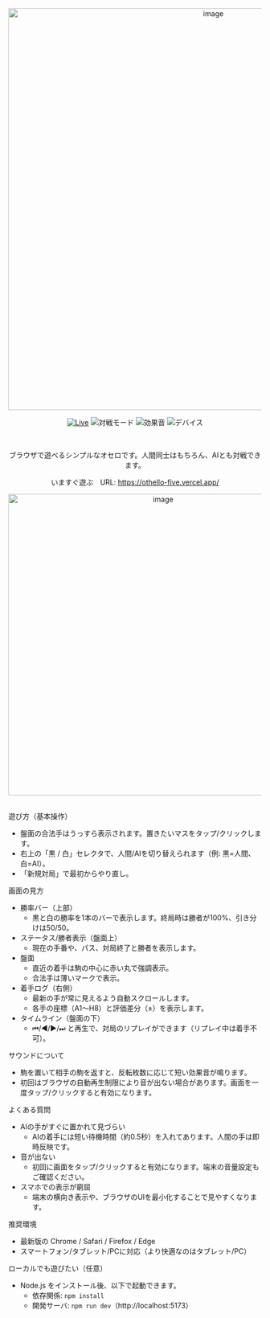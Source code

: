 <div align="center">
  <img width="800" alt="image" src="https://github.com/user-attachments/assets/55949228-f0ad-4b1b-aeae-10b1c0fdf132" />

  [![Live](https://img.shields.io/badge/Play%20Now-othello--five.vercel.app-00C853?logo=vercel&logoColor=white)](https://othello-five.vercel.app/)
  ![対戦モード](https://img.shields.io/badge/%E5%AF%BE%E6%88%A6-%E4%BA%BA%E9%96%93%E2%86%94AI%20%7C%20AI%E2%86%94AI-blue)
  ![効果音](https://img.shields.io/badge/%E5%8A%B9%E6%9E%9C%E9%9F%B3-on-success)
  ![デバイス](https://img.shields.io/badge/%E5%AF%BE%E5%BF%9C-PC%20%7C%20Tablet%20%7C%20Mobile-informational)

<br>

  ブラウザで遊べるシンプルなオセロです。人間同士はもちろん、AIとも対戦できます。
  
  いますぐ遊ぶ　URL: https://othello-five.vercel.app/
  
  <img width="600" alt="image" src="https://github.com/user-attachments/assets/a70de30a-bad2-4302-9dd4-97819d2df0d1" />
</div>

<br>

遊び方（基本操作）
- 盤面の合法手はうっすら表示されます。置きたいマスをタップ/クリックします。
- 右上の「黒 / 白」セレクタで、人間/AIを切り替えられます（例: 黒=人間、白=AI）。
- 「新規対局」で最初からやり直し。

画面の見方
- 勝率バー（上部）
  - 黒と白の勝率を1本のバーで表示します。終局時は勝者が100%、引き分けは50/50。
- ステータス/勝者表示（盤面上）
  - 現在の手番や、パス、対局終了と勝者を表示します。
- 盤面
  - 直近の着手は駒の中心に赤い丸で強調表示。
  - 合法手は薄いマークで表示。
- 着手ログ（右側）
  - 最新の手が常に見えるよう自動スクロールします。
  - 各手の座標（A1～H8）と評価差分（±）を表示します。
- タイムライン（盤面の下）
  - ⏮/◀/▶/⏭ と再生で、対局のリプレイができます（リプレイ中は着手不可）。

サウンドについて
- 駒を置いて相手の駒を返すと、反転枚数に応じて短い効果音が鳴ります。
- 初回はブラウザの自動再生制限により音が出ない場合があります。画面を一度タップ/クリックすると有効になります。

よくある質問
- AIの手がすぐに置かれて見づらい
  - AIの着手には短い待機時間（約0.5秒）を入れてあります。人間の手は即時反映です。
- 音が出ない
  - 初回に画面をタップ/クリックすると有効になります。端末の音量設定もご確認ください。
- スマホでの表示が窮屈
  - 端末の横向き表示や、ブラウザのUIを最小化することで見やすくなります。

推奨環境
- 最新版の Chrome / Safari / Firefox / Edge
- スマートフォン/タブレット/PCに対応（より快適なのはタブレット/PC）

ローカルでも遊びたい（任意）
- Node.js をインストール後、以下で起動できます。
  - 依存関係: `npm install`
  - 開発サーバ: `npm run dev`（http://localhost:5173）


